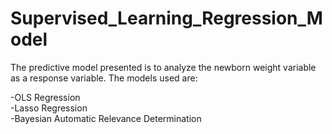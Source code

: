 # Supervised_Learning_Regression_Model

The predictive model presented is to analyze the newborn weight variable as a response variable. The models used are: <br>

-OLS Regression <br>
-Lasso Regression <br>
-Bayesian Automatic Relevance Determination <br>
